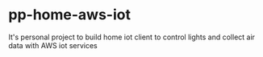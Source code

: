 ﻿# pp-home-aws-iot
 It's personal project to build home iot client to control lights and collect air data with AWS iot services
